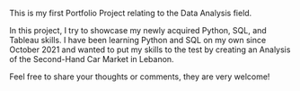 This is my first Portfolio Project relating to the Data Analysis field.

In this project, I try to showcase my newly acquired Python, SQL, and Tableau skills.
I have been learning Python and SQL on my own since October 2021 and wanted to put my skills to the test by creating an Analysis of the Second-Hand Car Market in Lebanon.

Feel free to share your thoughts or comments, they are very welcome!
